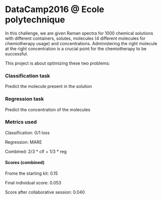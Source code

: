 # DataCamp2016 @ Ecole polytechnique
In this challenge, we are given Raman spectra for 1000 chemical solutions with different containers, solutes, molecules (4 different molecules for chemiotherapy usage) and concentrations.
Administering the right molecule at the right concentration is a crucial point for the chemiotherapy to be successful.

This project is about optimizing these two problems: 

### Classification task
Predict the molecule present in the solution

### Regression task
Predict the concentration of the molecules

### Metrics used
Classification: 0/1 loss

Regression: MARE

Combined: 2/3 * clf + 1/3 * reg

#### Scores (combined)
Frome the starting kit: 0.15

Final individual score: 0.053

Score after collaborative session: 0.040
